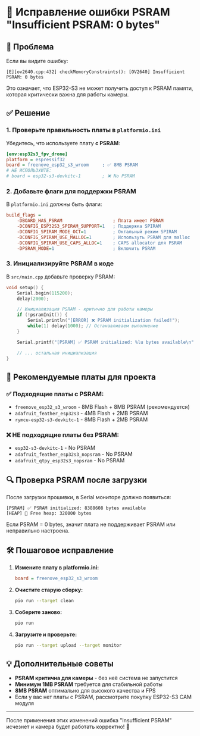 # 🔧 Исправление ошибки PSRAM "Insufficient PSRAM: 0 bytes"

## 🚨 Проблема

Если вы видите ошибку:

```
[E][ov2640.cpp:432] checkMemoryConstraints(): [OV2640] Insufficient PSRAM: 0 bytes
```

Это означает, что ESP32-S3 не может получить доступ к PSRAM памяти, которая критически важна для работы камеры.

## ✅ Решение

### 1. Проверьте правильность платы в `platformio.ini`

Убедитесь, что используете плату **с PSRAM**:

```ini
[env:esp32s3_fpv_drone]
platform = espressif32
board = freenove_esp32_s3_wroom     ; ✅ 8MB PSRAM
# НЕ ИСПОЛЬЗУЙТЕ:
# board = esp32-s3-devkitc-1        ; ❌ No PSRAM
```

### 2. Добавьте флаги для поддержки PSRAM

В `platformio.ini` должны быть флаги:

```ini
build_flags =
    -DBOARD_HAS_PSRAM                   ; Плата имеет PSRAM
    -DCONFIG_ESP32S3_SPIRAM_SUPPORT=1   ; Поддержка SPIRAM
    -DCONFIG_SPIRAM_MODE_OCT=1          ; Октальный режим SPIRAM
    -DCONFIG_SPIRAM_USE_MALLOC=1        ; Используть PSRAM для malloc
    -DCONFIG_SPIRAM_USE_CAPS_ALLOC=1    ; CAPS allocator для PSRAM
    -DPSRAM_MODE=1                      ; Включить PSRAM
```

### 3. Инициализируйте PSRAM в коде

В `src/main.cpp` добавьте проверку PSRAM:

```cpp
void setup() {
    Serial.begin(115200);
    delay(2000);

    // Инициализация PSRAM - критично для работы камеры
    if (!psramInit()) {
        Serial.println("[ERROR] ❌ PSRAM initialization failed!");
        while(1) delay(1000); // Останавливаем выполнение
    }

    Serial.printf("[PSRAM] ✅ PSRAM initialized: %lu bytes available\n", ESP.getFreePsram());

    // ... остальная инициализация
}
```

## 🎯 Рекомендуемые платы для проекта

### ✅ Подходящие платы с PSRAM:

- `freenove_esp32_s3_wroom` - 8MB Flash + 8MB PSRAM (рекомендуется)
- `adafruit_feather_esp32s3` - 4MB Flash + 2MB PSRAM
- `rymcu-esp32-s3-devkitc-1` - 8MB Flash + 2MB PSRAM

### ❌ НЕ подходящие платы без PSRAM:

- `esp32-s3-devkitc-1` - No PSRAM
- `adafruit_feather_esp32s3_nopsram` - No PSRAM
- `adafruit_qtpy_esp32s3_nopsram` - No PSRAM

## 🔍 Проверка PSRAM после загрузки

После загрузки прошивки, в Serial мониторе должно появиться:

```
[PSRAM] ✅ PSRAM initialized: 8388608 bytes available
[HEAP] 💾 Free heap: 320000 bytes
```

Если PSRAM = 0 bytes, значит плата не поддерживает PSRAM или неправильно настроена.

## 🛠️ Пошаговое исправление

1. **Измените плату в platformio.ini:**

   ```ini
   board = freenove_esp32_s3_wroom
   ```

2. **Очистите старую сборку:**

   ```bash
   pio run --target clean
   ```

3. **Соберите заново:**

   ```bash
   pio run
   ```

4. **Загрузите и проверьте:**
   ```bash
   pio run --target upload --target monitor
   ```

## 💡 Дополнительные советы

- **PSRAM критична для камеры** - без неё система не запустится
- **Минимум 1MB PSRAM** требуется для стабильной работы
- **8MB PSRAM** оптимально для высокого качества и FPS
- Если у вас нет платы с PSRAM, рассмотрите покупку ESP32-S3 CAM модуля

---

После применения этих изменений ошибка "Insufficient PSRAM" исчезнет и камера будет работать корректно! 🎯
